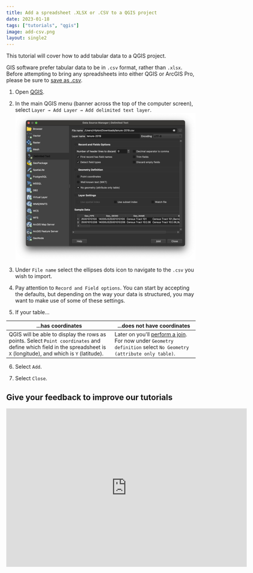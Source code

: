 ```yaml
---
title: Add a spreadsheet .XLSX or .CSV to a QGIS project
date: 2023-01-18
tags: ["tutorials", "qgis"]
image: add-csv.png
layout: single2
---
```


This tutorial will cover how to add tabular data to a QGIS project.

<div class="alert-warning">GIS software prefer tabular data to be in <code>.csv</code> format, rather than <code>.xlsx</code>. Before attempting to bring any spreadsheets into either QGIS or ArcGIS Pro, please be sure to <a href="https://support.microsoft.com/en-us/office/save-a-workbook-to-text-format-txt-or-csv-3e9a9d6c-70da-4255-aa28-fcacf1f081e6">save as .csv</a>.</div>

1. Open [QGIS](https://mapping.share.library.harvard.edu/tutorials/census-data-primer/download-software/).

2. In the main QGIS menu (banner across the top of the computer screen), select `Layer → Add Layer → Add delimited text layer`.
![Screenshot of the add delimited text wizard in QGIS](media/1.png)

3. Under `File name` select the ellipses dots icon to navigate to the `.csv` you wish to import.

4. Pay attention to `Record and Field options`. You can start by accepting the defaults, but depending on the way your data is structured, you may want to make use of some of these settings.

5. If your table...

| ...has coordinates | ...does not have coordinates |
| --- | --- |
| QGIS will be able to display the rows as points. Select `Point coordinates` and define which field in the spreadsheet is `X` (longitude), and which is `Y` (latitude).| Later on you'll [perform a join](/tutorials/census-data-primer/perform-a-table-join/). For now under `Geometry definition` select `No Geometry (attribute only table)`. |


6. Select `Add`.

7. Select `Close`.


<div class="alert-success">
<h2>Give your feedback to improve our tutorials</h2>
<iframe src="https://docs.google.com/forms/d/e/1FAIpQLSeIFB5VI2ijy9pIPByQB0Ci4K49vu_2htzeW9Y71B-b3Ps_gQ/viewform?embedded=true" width="640" height="422" frameborder="0" marginheight="0" marginwidth="0">Loading…</iframe>
</div>



